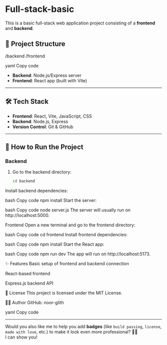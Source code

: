 # Full-stack-basic

This is a basic full-stack web application project consisting of a **frontend** and **backend**.

## 📂 Project Structure
/backend /frontend

yaml
Copy code

- **Backend**: Node.js/Express server
- **Frontend**: React app (built with Vite)

---

## 🛠 Tech Stack
- **Frontend**: React, Vite, JavaScript, CSS
- **Backend**: Node.js, Express
- **Version Control**: Git & GitHub

---

## 🚀 How to Run the Project

### Backend
1. Go to the backend directory:
   ```bash
   cd backend
Install backend dependencies:

bash
Copy code
npm install
Start the server:

bash
Copy code
node server.js
The server will usually run on http://localhost:5000.

Frontend
Open a new terminal and go to the frontend directory:

bash
Copy code
cd frontend
Install frontend dependencies:

bash
Copy code
npm install
Start the React app:

bash
Copy code
npm run dev
The app will run on http://localhost:5173.

✨ Features
Basic setup of frontend and backend connection

React-based frontend

Express.js backend API

📜 License
This project is licensed under the MIT License.

🙋‍♀️ Author
GitHub: noor-glith

yaml
Copy code

---

Would you also like me to help you add **badges** (like `build passing`, `license`, `made with love`, etc.) to make it look even more professional? 🚀🌟  
I can show you!
